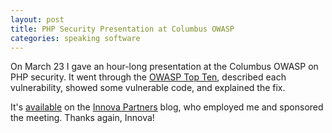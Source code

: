 ```yaml
---
layout: post
title: PHP Security Presentation at Columbus OWASP
categories: speaking software
---
```


On March 23 I gave an hour-long presentation at the Columbus OWASP on PHP security. It went through the <a href="http://www.owasp.org/index.php/Top_10_2007">OWASP Top Ten</a>, described each vulnerability, showed some vulnerable code, and explained the fix.

It's <a href="http://www.innova-partners.com/blog/2010/03/23/php-security-presentation/">available</a> on the <a href="http://innova-partners.com">Innova Partners</a> blog, who employed me and sponsored the meeting. Thanks again, Innova!
